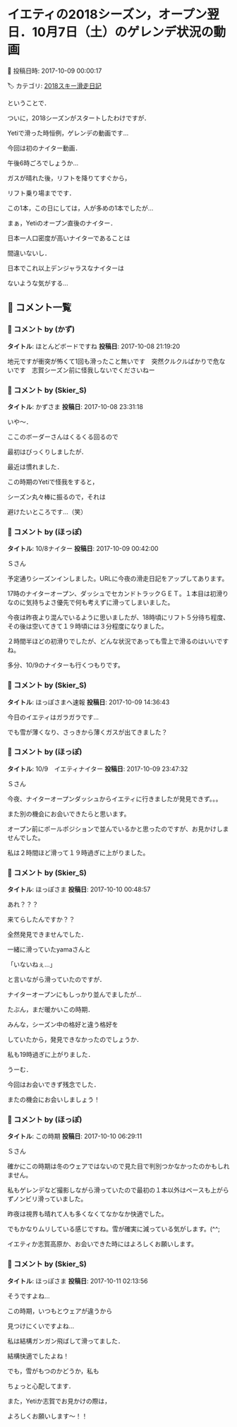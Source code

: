 # イエティの2018シーズン，オープン翌日．10月7日（土）のゲレンデ状況の動画

📅 投稿日時: 2017-10-09 00:00:17

🏷️ カテゴリ: [2018スキー滑走日記](c11b88dc181f34079ab41db74a3587646.md)

ということで．


ついに，2018シーズンがスタートしたわけですが．





Yetiで滑った時恒例，ゲレンデの動画です…


今回は初のナイター動画．


午後6時ごろでしょうか…


ガスが晴れた後，リフトを降りてすぐから，


リフト乗り場までです．











この1本，この日にしては，人が多めの1本でしたが…


まぁ，Yetiのオープン直後のナイター．


日本一人口密度が高いナイターであることは


間違いないし．


日本でこれ以上デンジャラスなナイターは


ないような気がする…

## 💬 コメント一覧

### 💬 コメント by (かず)
**タイトル**: ほとんどボードですね
**投稿日**: 2017-10-08 21:19:20

地元ですが衝突が怖くて1回も滑ったこと無いです　突然クルクルばかりで危ないです　志賀シーズン前に怪我しないでくださいねー

### 💬 コメント by (Skier_S)
**タイトル**: かずさま
**投稿日**: 2017-10-08 23:31:18

いや～．

ここのボーダーさんはくるくる回るので

最初はびっくりしましたが．

最近は慣れました．



この時期のYetiで怪我をすると，

シーズン丸々棒に振るので，それは

避けたいところです…（笑）

### 💬 コメント by (ほっぽ)
**タイトル**: 10/8ナイター
**投稿日**: 2017-10-09 00:42:00

Ｓさん



予定通りシーズンインしました。URLに今夜の滑走日記をアップしてあります。

17時のナイターオープン、ダッシュでセカンドトラックＧＥＴ。１本目は初滑りなのに気持ちよさ優先で何も考えずに滑ってしまいました。



今夜は昨夜より混んでいるように思いましたが、18時頃にリフト５分待ち程度、その後は空いてきて１９時頃には３分程度になりました。



２時間半ほどの初滑りでしたが、どんな状況であっても雪上で滑るのはいいですね。

多分、10/9のナイターも行くつもりです。

### 💬 コメント by (Skier_S)
**タイトル**: ほっぽさまへ速報
**投稿日**: 2017-10-09 14:36:43

今日のイエティはガラガラです…

でも雪が薄くなり、さっきから薄くガスが出てきました？

### 💬 コメント by (ほっぽ)
**タイトル**: 10/9　イエティナイター
**投稿日**: 2017-10-09 23:47:32

Ｓさん



今夜、ナイターオープンダッシュからイエティに行きましたが発見できず。。。

また別の機会にお会いできたらと思います。

オープン前にポールポジションで並んでいるかと思ったのですが、お見かけしませんでした。



私は２時間ほど滑って１９時過ぎに上がりました。

### 💬 コメント by (Skier_S)
**タイトル**: ほっぽさま
**投稿日**: 2017-10-10 00:48:57

あれ？？？

来てらしたんですか？？

全然発見できませんでした．

一緒に滑っていたyamaさんと

「いないねぇ…」

と言いながら滑っていたのですが．



ナイターオープンにもしっかり並んでましたが…

たぶん，まだ暖かいこの時期．

みんな，シーズン中の格好と違う格好を

していたから，発見できなかったのでしょうか．



私も19時過ぎに上がりました．

うーむ．

今回はお会いできず残念でした．

またの機会にお会いしましょう！

### 💬 コメント by (ほっぽ)
**タイトル**: この時期
**投稿日**: 2017-10-10 06:29:11

Ｓさん



確かにこの時期は冬のウェアではないので見た目で判別つかなかったのかもしれません。

私もゲレンデなど撮影しながら滑っていたので最初の１本以外はペースも上がらずノンビリ滑っていました。

昨夜は視界も晴れて人も多くなくてなかなか快適でした。

でもかなりムリしている感じですね。雪が確実に減っている気がします。(^^;

イエティか志賀高原か、お会いできた時にはよろしくお願いします。

### 💬 コメント by (Skier_S)
**タイトル**: ほっぽさま
**投稿日**: 2017-10-11 02:13:56

そうですよね…

この時期，いつもとウェアが違うから

見つけにくいですよね…



私は結構ガンガン飛ばして滑ってました．

結構快適でしたよね！

でも，雪がもつのかどうか，私も

ちょっと心配してます．



また，Yetiか志賀でお見かけの際は，

よろしくお願いします～！！

